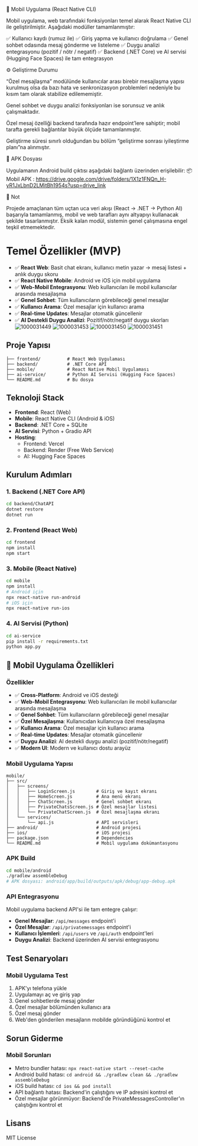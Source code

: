 
📱 Mobil Uygulama (React Native CLI)

Mobil uygulama, web tarafındaki fonksiyonları temel alarak React Native CLI ile geliştirilmiştir.
Aşağıdaki modüller tamamlanmıştır:

✅ Kullanıcı kaydı (rumuz ile)
✅ Giriş yapma ve kullanıcı doğrulama
✅ Genel sohbet odasında mesaj gönderme ve listeleme
✅ Duygu analizi entegrasyonu (pozitif / nötr / negatif)
✅ Backend (.NET Core) ve AI servisi (Hugging Face Spaces) ile tam entegrasyon

⚙️ Geliştirme Durumu

“Özel mesajlaşma” modülünde kullanıcılar arası birebir mesajlaşma yapısı kurulmuş olsa da bazı hata ve senkronizasyon problemleri nedeniyle bu kısım tam olarak stabilize edilememiştir.

Genel sohbet ve duygu analizi fonksiyonları ise sorunsuz ve anlık çalışmaktadır.

Özel mesaj özelliği backend tarafında hazır endpoint’lere sahiptir; mobil tarafta gerekli bağlantılar büyük ölçüde tamamlanmıştır.

Geliştirme süresi sınırlı olduğundan bu bölüm “geliştirme sonrası iyileştirme planı”na alınmıştır.

🔗 APK Dosyası

Uygulamanın Android build çıktısı aşağıdaki bağlantı üzerinden erişilebilir:
📦 Mobil APK : https://drive.google.com/drive/folders/1X1z1FNQn_H-yR1JxLbnD2LMitBh1954s?usp=drive_link

🧠 Not

Projede amaçlanan tüm uçtan uca veri akışı (React → .NET → Python AI) başarıyla tamamlanmış, mobil ve web tarafları aynı altyapıyı kullanacak şekilde tasarlanmıştır.
Eksik kalan modül, sistemin genel çalışmasına engel teşkil etmemektedir.
# Temel Özellikler (MVP)

- ✅ **React Web**: Basit chat ekranı, kullanıcı metin yazar → mesaj listesi + anlık duygu skoru
- ✅ **React Native Mobile**: Android ve iOS için mobil uygulama
- ✅ **Web-Mobil Entegrasyonu**: Web kullanıcıları ile mobil kullanıcılar arasında mesajlaşma
- ✅ **Genel Sohbet**: Tüm kullanıcıların görebileceği genel mesajlar
- ✅ **Kullanıcı Arama**: Özel mesajlar için kullanıcı arama
- ✅ **Real-time Updates**: Mesajlar otomatik güncellenir
- ✅ **AI Destekli Duygu Analizi**: Pozitif/nötr/negatif duygu skorları
![1000031449](https://github.com/user-attachments/assets/db88deef-3997-4cd1-917d-c02f69d3d732)
![1000031453](https://github.com/user-attachments/assets/b001b898-14ee-4910-84a7-071930572292)
![1000031450](https://github.com/user-attachments/assets/ccb75743-9efb-4216-b91a-eda1da7a07c7)
![1000031451](https://github.com/user-attachments/assets/d3f0e59a-378b-4515-b1ff-70c71cdf0885)


## Proje Yapısı

```
├── frontend/          # React Web Uygulaması
├── backend/           # .NET Core API
├── mobile/            # React Native Mobil Uygulaması
├── ai-service/        # Python AI Servisi (Hugging Face Spaces)
└── README.md          # Bu dosya
```

## Teknoloji Stack

- **Frontend**: React (Web)
- **Mobile**: React Native CLI (Android & iOS)
- **Backend**: .NET Core + SQLite
- **AI Servisi**: Python + Gradio API
- **Hosting**: 
  - Frontend: Vercel
  - Backend: Render (Free Web Service)
  - AI: Hugging Face Spaces

## Kurulum Adımları

### 1. Backend (.NET Core API)
```bash
cd backend/ChatAPI
dotnet restore
dotnet run
```

### 2. Frontend (React Web)
```bash
cd frontend
npm install
npm start
```

### 3. Mobile (React Native)
```bash
cd mobile
npm install
# Android için
npx react-native run-android
# iOS için
npx react-native run-ios
```

### 4. AI Servisi (Python)
```bash
cd ai-service
pip install -r requirements.txt
python app.py
```

## 📱 Mobil Uygulama Özellikleri

### Özellikler
- ✅ **Cross-Platform**: Android ve iOS desteği
- ✅ **Web-Mobil Entegrasyonu**: Web kullanıcıları ile mobil kullanıcılar arasında mesajlaşma
- ✅ **Genel Sohbet**: Tüm kullanıcıların görebileceği genel mesajlar
- ✅ **Özel Mesajlaşma**: Kullanıcıdan kullanıcıya özel mesajlaşma
- ✅ **Kullanıcı Arama**: Özel mesajlar için kullanıcı arama
- ✅ **Real-time Updates**: Mesajlar otomatik güncellenir
- ✅ **Duygu Analizi**: AI destekli duygu analizi (pozitif/nötr/negatif)
- ✅ **Modern UI**: Modern ve kullanıcı dostu arayüz

### Mobil Uygulama Yapısı
```
mobile/
├── src/
│   ├── screens/
│   │   ├── LoginScreen.js        # Giriş ve kayıt ekranı
│   │   ├── HomeScreen.js         # Ana menü ekranı
│   │   ├── ChatScreen.js         # Genel sohbet ekranı
│   │   ├── PrivateChatsScreen.js # Özel mesajlar listesi
│   │   └── PrivateChatScreen.js  # Özel mesajlaşma ekranı
│   └── services/
│       └── api.js                # API servisleri
├── android/                      # Android projesi
├── ios/                          # iOS projesi
├── package.json                  # Dependencies
└── README.md                     # Mobil uygulama dokümantasyonu
```

### APK Build
```bash
cd mobile/android
./gradlew assembleDebug
# APK dosyası: android/app/build/outputs/apk/debug/app-debug.apk
```

### API Entegrasyonu
Mobil uygulama backend API'si ile tam entegre çalışır:

- **Genel Mesajlar**: `/api/messages` endpoint'i
- **Özel Mesajlar**: `/api/privatemessages` endpoint'i
- **Kullanıcı İşlemleri**: `/api/users` ve `/api/auth` endpoint'leri
- **Duygu Analizi**: Backend üzerinden AI servisi entegrasyonu

## Test Senaryoları

### Mobil Uygulama Test
1. APK'yı telefona yükle
2. Uygulamayı aç ve giriş yap
3. Genel sohbetlerde mesaj gönder
4. Özel mesajlar bölümünden kullanıcı ara
5. Özel mesaj gönder
6. Web'den gönderilen mesajların mobilde göründüğünü kontrol et

## Sorun Giderme

### Mobil Sorunları
- Metro bundler hatası: `npx react-native start --reset-cache`
- Android build hatası: `cd android && ./gradlew clean && ./gradlew assembleDebug`
- iOS build hatası: `cd ios && pod install`
- API bağlantı hatası: Backend'in çalıştığını ve IP adresini kontrol et
- Özel mesajlar görünmüyor: Backend'de PrivateMessagesController'ın çalıştığını kontrol et

## Lisans

MIT License
